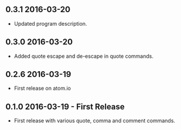 ## 0.3.1 2016-03-20
* Updated program description.

## 0.3.0 2016-03-20
* Added quote escape and de-escape in quote commands.

## 0.2.6 2016-03-19
* First release on atom.io

## 0.1.0 2016-03-19 - First Release
* First release with various quote, comma and comment commands.
